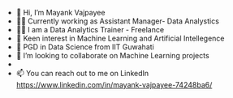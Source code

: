 - 👋 Hi, I’m Mayank Vajpayee
- 🧑‍💻 Currently working as Assistant Manager- Data Analystics
- 🧑‍💻 I am a Data Analytics Trainer - Freelance
- 👀 Keen interest in Machine Learning and Artificial Intellegence
- 🌱 PGD in Data Science from IIT Guwahati
- 💞️ I’m looking to collaborate on Machine Learning projects
- 
- 📫 You can reach out to me on LinkedIn  https://www.linkedin.com/in/mayank-vajpayee-74248ba6/

<!---
Mayank271095/Mayank271095 is a ✨ special ✨ repository because its `README.md` (this file) appears on your GitHub profile.
You can click the Preview link to take a look at your changes.
--->
